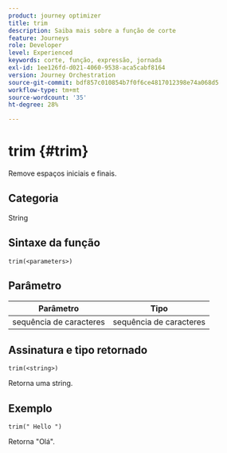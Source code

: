 ```yaml
---
product: journey optimizer
title: trim
description: Saiba mais sobre a função de corte
feature: Journeys
role: Developer
level: Experienced
keywords: corte, função, expressão, jornada
exl-id: 1ee126fd-d021-4060-9538-aca5cabf8164
version: Journey Orchestration
source-git-commit: bdf857c010854b7f0f6ce4817012398e74a068d5
workflow-type: tm+mt
source-wordcount: '35'
ht-degree: 28%

---
```


# trim {#trim}

Remove espaços iniciais e finais.

## Categoria

String

## Sintaxe da função

`trim(<parameters>)`

## Parâmetro

| Parâmetro | Tipo |
|-----------|------------------|
| sequência de caracteres | sequência de caracteres |

## Assinatura e tipo retornado

`trim(<string>)`

Retorna uma string.

## Exemplo

`trim(" Hello ")`

Retorna &quot;Olá&quot;.
